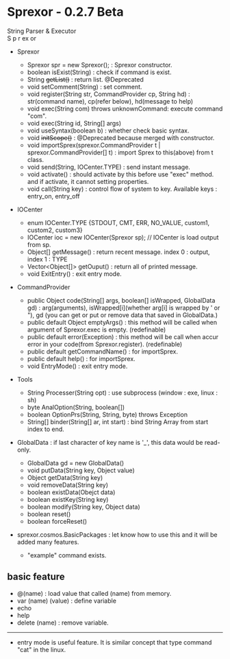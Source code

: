 # Sprexor - 0.2.7 Beta
String Parser & Executor<br>
S      p r      ex    or
- Sprexor
  - Sprexor spr = new Sprexor(); : Sprexor constructor.
  - boolean isExist(String) : check if command is exist.
  - String ~~getList()~~ : return list. @Deprecated
  - void setComment(String) : set comment.
  - void register(String str, CommandProvider cp, String hd) : str(command name), cp(refer below), hd(message to help)
  - void exec(String com) throws unknownCommand: execute command "com".
  - void exec(String id, String[] args)
  - void useSyntax(boolean b) : whether check basic syntax.
  - void ~~initScope()~~ : @Deprecated because merged with constructor.
  - void importSprex(sprexor.CommandProvider t | sprexor.CommandProvider[] t) : import Sprex to this(above) from t class.
  - void send(String, IOCenter.TYPE) : send instant message.
  - void activate() : should activate by this before use "exec" method. and if activate, it cannot setting properties.
  - void call(String key) : control flow of system to key. Available keys : entry_on, entry_off

 - IOCenter
   - enum IOCenter.TYPE {STDOUT, CMT, ERR, NO_VALUE, custom1, custom2, custom3}
   - IOCenter ioc = new IOCenter(Sprexor sp); // IOCenter is load output from sp.
   - Object[] getMessage() : return recent message. index 0 : output, index 1 : TYPE
   - Vector<Object[]> getOuput() : return all of printed message.
   - void ExitEntry() : exit entry mode.
 
  - CommandProvider
    - public Object code(String[] args, boolean[] isWrapped, GlobalData gd) : arg(arguments), isWrapped[i](whether arg[i] is wrapped by ' or "), gd (you can get or put or remove data that saved in GlobalData.)
    - public default Object emptyArgs() : this method will be called when argument of Sprexor.exec is empty. (redefinable)
    - public default error(Exception) : this method will be call when accur error in your code(from Sprexor.register). (redefinable)
    - public default getCommandName() : for importSprex.
    - public default help() : for importSprex.
    - void EntryMode() : exit entry mode.
    
  - Tools
    - String Processer(String opt) : use subprocess (window : exe, linux : sh)
    - byte AnalOption(String, boolean[])
    - boolean OptionPrs(String, String, byte) throws Exception
    - String[] binder(String[] ar, int start) : bind String Array from start index to end.
    
  - GlobalData : if last character of key name is '_', this data would be read-only.
    - GlobalData gd = new GlobalData()
    - void putData(String key, Object value)
    - Object getData(String key)
    - void removeData(String key)
    - boolean existData(Obejct data)
    - boolean existKey(String key)
    - boolean modify(String key, Object data)
    - boolean reset()
    - boolean forceReset()
    
  - sprexor.cosmos.BasicPackages : let know how to use this and it will be added many features.
    - "example" command exists.

## basic feature
  - @(name) :  load value that called (name) from memory.
  - var (name) (value) : define variable
  - echo
  - help
  - delete (name) : remove variable.


---
* entry mode is useful feature. It is similar concept that type command "cat" in the linux.
